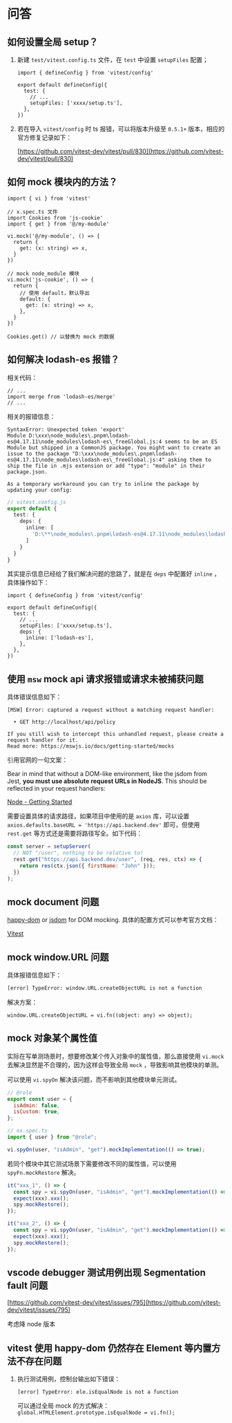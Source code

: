 # 问答

## 如何设置全局 setup？

1. 新建 `test/vitest.config.ts` 文件，在 `test` 中设置 `setupFiles` 配置；

   ```tsx
   import { defineConfig } from 'vitest/config'

   export default defineConfig({
     test: {
       // ...
       setupFiles: ['xxxx/setup.ts'],
     },
   })
   ```

2. 若在导入 `vitest/config` 时 ts 报错，可以将版本升级至 `0.5.1+` 版本，相应的官方修复记录如下：

   [https://github.com/vitest-dev/vitest/pull/830](https://github.com/vitest-dev/vitest/pull/830)

## 如何 mock 模块内的方法？

```tsx
import { vi } from 'vitest'

// x.spec.ts 文件
import Cookies from 'js-cookie'
import { get } from '@/my-module'

vi.mock('@/my-module', () => {
  return {
    get: (x: string) => x,
  }
})

// mock node_module 模块
vi.mock('js-cookie', () => {
  return {
    // 使用 default，默认导出
    default: {
      get: (x: string) => x,
    },
  }
})

Cookies.get() // 以替换为 mock 的数据
```

## 如何解决 lodash-es 报错？

相关代码：

```tsx
// ...
import merge from 'lodash-es/merge'
// ...
```

相关的报错信息：

```shell
SyntaxError: Unexpected token 'export'
Module D:\xxx\node_modules\.pnpm\lodash-es@4.17.11\node_modules\lodash-es\_freeGlobal.js:4 seems to be an ES Module but shipped in a CommonJS package. You might want to create an issue to the package "D:\xxx\node_modules\.pnpm\lodash-es@4.17.11\node_modules\lodash-es\_freeGlobal.js:4" asking them to ship the file in .mjs extension or add "type": "module" in their package.json.

As a temporary workaround you can try to inline the package by updating your config:
```

```ts
// vitest.config.js
export default {
  test: {
    deps: {
      inline: [
        'D:\**\node_modules\.pnpm\lodash-es@4.17.11\node_modules\lodash-es\_freeGlobal.js:4'
      ]
    }
  }
}
```

其实提示信息已经给了我们解决问题的思路了，就是在 `deps` 中配置好 `inline` ，具体操作如下：

```tsx
import { defineConfig } from 'vitest/config'

export default defineConfig({
  test: {
    // ...
    setupFiles: ['xxxx/setup.ts'],
    deps: {
      inline: ['lodash-es'],
    },
  },
})
```

## 使用 `msw` mock api 请求报错或请求未被捕获问题

具体错误信息如下：

```shell
[MSW] Error: captured a request without a matching request handler:

  • GET http://localhost/api/policy

If you still wish to intercept this unhandled request, please create a request handler for it.
Read more: https://mswjs.io/docs/getting-started/mocks
```

引用官网的一句文案：

Bear in mind that without a DOM-like environment, like the jsdom from Jest, **you must use absolute request URLs in NodeJS**. This should be reflected in your request handlers:

[Node - Getting Started](https://mswjs.io/docs/getting-started/integrate/node)

需要设置具体的请求路径，如果项目中使用的是 `axios` 库，可以设置 `axios.defaults.baseURL = 'https://api.backend.dev'` 即可，但使用 `rest.get` 等方式还是需要将路径写全。如下代码：

```jsx
const server = setupServer(
  // NOT "/user", nothing to be relative to!
  rest.get("https://api.backend.dev/user", (req, res, ctx) => {
    return res(ctx.json({ firstName: "John" }));
  })
);
```

## mock document 问题

[happy-dom](https://github.com/capricorn86/happy-dom) or [jsdom](https://github.com/jsdom/jsdom) for DOM mocking. 具体的配置方式可以参考官方文档：

[Vitest](https://vitest.dev/guide/features.html#mocking)

## mock window.URL 问题

具体报错信息如下：

```bash
[error] TypeError: window.URL.createObjectURL is not a function
```

解决方案：

`window.URL.createObjectURL = vi.fn((object: any) => object);`

## mock 对象某个属性值

实际在写单测场景时，想要修改某个传入对象中的属性值，那么直接使用 `vi.mock` 去解决显然是不合理的，因为这样会导致全局 `mock` ，导致影响其他模块的单测。

可以使用 `vi.spyOn` 解决该问题，而不影响到其他模块单元测试。

```jsx
// @role
export const user = {
  isAdmin: false,
  isCustom: true,
};

// xx.spec.ts
import { user } from "@role";

vi.spyOn(user, "isAdmin", "get").mockImplementation(() => true);
```

若同个模块中其它测试场景下需要修改不同的属性值，可以使用 `spyFn.mockRestore` 解决。

```jsx
it("xxx_1", () => {
  const spy = vi.spyOn(user, "isAdmin", "get").mockImplementation(() => true);
  expect(xxx).xxx();
  spy.mockRestore();
});

it("xxx_2", () => {
  const spy = vi.spyOn(user, "isAdmin", "get").mockImplementation(() => false);
  expect(xxx).xxx();
  spy.mockRestore();
});
```

## vscode debugger 测试用例出现 **Segmentation fault 问题**

[https://github.com/vitest-dev/vitest/issues/795](https://github.com/vitest-dev/vitest/issues/795)

考虑降 node 版本

## vitest 使用 happy-dom 仍然存在 Element 等内置方法不存在问题

1. 执行测试用例，控制台输出如下错误：

   `[error] TypeError: ele.isEqualNode is not a function`

   可以通过全局 mock 的方式解决：
   `global.HTMLElement.prototype.isEqualNode = vi.fn();`
